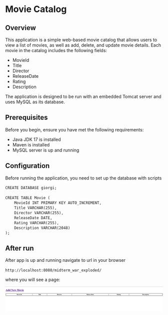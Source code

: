 # Movie Catalog

## Overview

This application is a simple web-based movie catalog that allows users to view a list of movies, as well as add, delete, and update movie details. Each movie in the catalog includes the following fields:

- MovieId
- Title
- Director
- ReleaseDate
- Rating
- Description

The application is designed to be run with an embedded Tomcat server and uses MySQL as its database.

## Prerequisites

Before you begin, ensure you have met the following requirements:

- Java JDK 17 is installed
- Maven is installed
- MySQL server is up and running

## Configuration

Before running the application, you need to set up the database with scripts

```properties
CREATE DATABASE giorgi;

CREATE TABLE Movie (
    MovieId INT PRIMARY KEY AUTO_INCREMENT,
    Title VARCHAR(255),
    Director VARCHAR(255),
    ReleaseDate DATE,
    Rating VARCHAR(255),
    Description VARCHAR(2048)
);
```

## After run

After app is up and running navigate to url in your browser

``
http://localhost:8080/midterm_war_exploded/
``

where you will see a page:

![img.png](img.png)